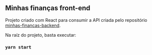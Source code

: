 ## Minhas finanças front-end

Projeto criado com React para consumir a API criada pelo repositório [minhas-financas-backend](https://github.com/mateushtoledo/minhas-financas-back-end).

Na raíz do projeto, basta executar:

### `yarn start`